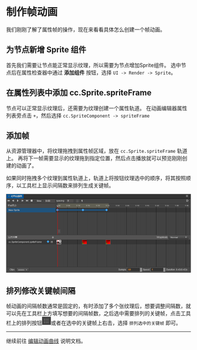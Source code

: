 # 制作帧动画

我们刚刚了解了属性帧的操作，现在来看看具体怎么创建一个帧动画。

## 为节点新增 Sprite 组件

首先我们需要让节点能正常显示纹理，所以需要为节点增加Sprite组件。
选中节点后在属性检查器中通过 **添加组件** 按钮，选择 `UI -> Render -> Sprite`。

## 在属性列表中添加 cc.Sprite.spriteFrame

节点可以正常显示纹理后，还需要为纹理创建一个属性轨道。
在动画编辑器属性列表旁点击 `+`，然后选择 `cc.SpriteComponent -> spriteFrame`

## 添加帧

从资源管理器中，将纹理拖拽到属性帧区域，放在 `cc.Sprite.spriteFrame` 轨道上。
再将下一帧需要显示的纹理拖到指定位置，然后点击播放就可以预览刚刚创建的动画了。

如果同时拖拽多个纹理到属性轨道上，轨道上将按钮纹理选中的顺序，将其按照顺序，以工具栏上显示间隔数来排列生成关键帧。

![](sprite-animation/sprite-frame.png)
## 排列修改关键帧间隔

帧动画的间隔帧数通常是固定的，有时添加了多个张纹理后，想要调整间隔数，就可以先在工具栏上方填写想要的间隔帧数，之后选中需要排列的关键帧，点击工具栏上的排列按钮![spacing-btn](sprite-animation/spacing-btn.png)或者在选中的关键帧上右击，选择 `排列选中的关键帧` 即可。


---

继续前往 [编辑动画曲线](animation-curve.md) 说明文档。